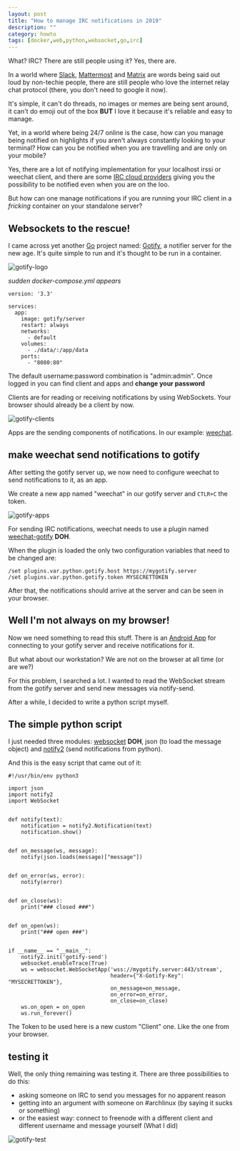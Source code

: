 ```yaml
---
layout: post
title: "How to manage IRC notifications in 2019"
description: ""
category: howto
tags: [docker,web,python,websocket,go,irc]
---
```


What? IRC? There are still people using it? Yes, there are. 

In a world where [Slack](https://slack.com), [Mattermost](https://mattermost.org) and [Matrix](https://matrix.org) are words being said out loud by non-techie people, there are still people who love the internet relay chat protocol (there, you don't need to google it now). 

It's simple, it can't do threads, no images or memes are being sent around, it can't do emoji out of the box **BUT** I love it because it's reliable and easy to manage.

Yet, in a world where being 24/7 online is the case, how can you manage being notified on highlights if you aren't always constantly looking to your terminal? How can you be notified when you are travelling and are only on your mobile? 

Yes, there are a lot of notifying implementation for your localhost irssi or weechat client, and there are some [IRC cloud providers](https://www.irccloud.com/) giving you the possibility to be notified even when you are on the loo. 

But how can one manage notifications if you are running your IRC client in a *fricking* container on your standalone server?

## Websockets to the rescue!

I came across yet another [Go](https://golang.org) project named: [Gotify](https://gotify.net), a notifier server for the new age. It's quite simple to run and it's thought to be run in a container.

![gotify-logo](/img/p/20191105_1.png)

*sudden docker-compose.yml appears*

```
version: '3.3'

services:
  app:
    image: gotify/server
    restart: always
    networks:
      - default
    volumes:
      - ./data/:/app/data
    ports:
      - "8080:80"
```

The default username:password combination is "admin:admin". Once logged in you can find client and apps and **change your password**

Clients are for reading or receiving notifications by using WebSockets. Your browser should already be a client by now.

![gotify-clients](/img/p/20191105_2.png)

Apps are the sending components of notifications. In our example: [weechat](https://weechat.org). 

## make weechat send notifications to gotify

After setting the gotify server up, we now need to configure weechat to send notifications to it, as an app.

We create a new app named "weechat" in our gotify server and `CTLR+C` the token.

![gotify-apps](/img/p/20191105_3.png)

For sending IRC notifications, weechat needs to use a plugin named [weechat-gotify](https://github.com/flocke/weechat-gotify) **DOH**.

When the plugin is loaded the only two configuration variables that need to be changed are:

```
/set plugins.var.python.gotify.host https://mygotify.server
/set plugins.var.python.gotify.token MYSECRETTOKEN
```

After that, the notifications should arrive at the server and can be seen in your browser.

## Well I'm not always on my browser!

Now we need something to read this stuff. There is an [Android App](https://f-droid.org/de/packages/com.github.gotify/) for connecting to your gotify server and receive notifications for it.

But what about our workstation? We are not on the browser at all time (or are we?) 

For this problem, I searched a lot. I wanted to read the WebSocket stream from the gotify server and send new messages via notify-send. 

After a while, I decided to write a python script myself.

## The simple python script

I just needed three modules: [websocket](https://pypi.org/project/websocket-client/) **DOH**, json (to load the message object) and [notify2](https://pypi.org/project/notify2/) (send notifications from python).

And this is the easy script that came out of it:

```
#!/usr/bin/env python3

import json
import notify2
import WebSocket


def notify(text):
    notification = notify2.Notification(text)
    notification.show()


def on_message(ws, message):
    notify(json.loads(message)["message"])


def on_error(ws, error):
    notify(error)


def on_close(ws):
    print("### closed ###")


def on_open(ws):
    print("### open ###")


if __name__ == "__main__":
    notify2.init('gotify-send')
    websocket.enableTrace(True)
    ws = websocket.WebSocketApp('wss://mygotify.server:443/stream',
                                header={"X-Gotify-Key": "MYSECRETTOKEN"},
                                on_message=on_message,
                                on_error=on_error,
                                on_close=on_close)
    ws.on_open = on_open
    ws.run_forever()

```

The Token to be used here is a new custom "Client" one. Like the one from your browser.

## testing it

Well, the only thing remaining was testing it. There are three possibilities to do this:

* asking someone on IRC to send you messages for no apparent reason
* getting into an argument with someone on #archlinux (by saying it sucks or something)
* or the easiest way: connect to freenode with a different client and different username and message yourself (What I did)

![gotify-test](/img/p/20191105_4.gif)

